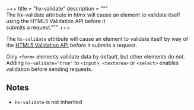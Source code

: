 +++
title = "hx-validate"
description = """\
  The hx-validate attribute in htmx will cause an element to validate itself using the HTML5 Validation API before it \
  submits a request."""
+++

The `hx-validate` attribute will cause an element to validate itself by way of the [HTML5 Validation API](@/docs.md#validation)
before it submits a request.

Only `<form>` elements validate data by default, but other elements do not. Adding `hx-validate="true"` to `<input>`, `<textarea>` or `<select>` enables validation before sending requests.

## Notes

* `hx-validate` is not inherited
